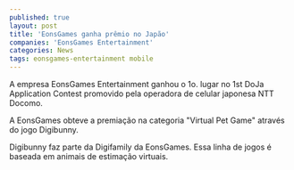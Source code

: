 ```yaml
---
published: true
layout: post
title: 'EonsGames ganha prêmio no Japão'
companies: 'EonsGames Entertainment'
categories: News
tags: eonsgames-entertainment mobile
---
```

A empresa EonsGames Entertainment ganhou o 1o. lugar no 1st DoJa Application Contest promovido pela operadora  de celular japonesa NTT Docomo.

A EonsGames obteve a premiação na categoria "Virtual Pet Game" através do jogo Digibunny.

Digibunny faz parte da Digifamily da EonsGames. Essa linha de jogos é baseada em animais de estimação virtuais.